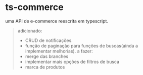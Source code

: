 # ts-commerce

uma API de e-commerce reescrita em typescript.
> adicionado:
> - CRUD de notificações.
> - função de paginação para funções de buscas(ainda a implementar melhorias).
>  a fazer:
> - merge das branches
> - implementar mais opções de filtros de busca
> - marca de produtos
